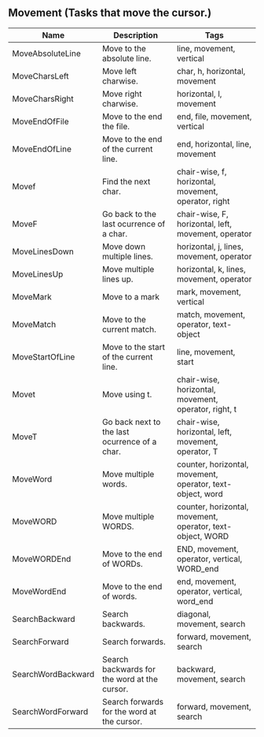 ## Movement (Tasks that move the cursor.)
| Name | Description | Tags
| --- | -------- | -------- |
|MoveAbsoluteLine | Move to the absolute line. | line, movement, vertical |
|MoveCharsLeft | Move left charwise. | char, h, horizontal, movement |
|MoveCharsRight | Move right charwise. | horizontal, l, movement |
|MoveEndOfFile | Move to the end the file. | end, file, movement, vertical |
|MoveEndOfLine | Move to the end of the current line. | end, horizontal, line, movement |
|Movef | Find the next char. | chair-wise, f, horizontal, movement, operator, right |
|MoveF | Go back to the last ocurrence of a char. | chair-wise, F, horizontal, left, movement, operator |
|MoveLinesDown | Move down multiple lines. | horizontal, j, lines, movement, operator |
|MoveLinesUp | Move multiple lines up. | horizontal, k, lines, movement, operator |
|MoveMark | Move to a mark | mark, movement, vertical |
|MoveMatch | Move to the current match. | match, movement, operator, text-object |
|MoveStartOfLine | Move to the start of the current line. | line, movement, start |
|Movet | Move using t. | chair-wise, horizontal, movement, operator, right, t |
|MoveT | Go back next to the last ocurrence of a char. | chair-wise, horizontal, left, movement, operator, T |
|MoveWord | Move multiple words. | counter, horizontal, movement, operator, text-object, word |
|MoveWORD | Move multiple WORDS. | counter, horizontal, movement, operator, text-object, WORD |
|MoveWORDEnd | Move to the end of WORDs. | END, movement, operator, vertical, WORD_end |
|MoveWordEnd | Move to the end of words. | end, movement, operator, vertical, word_end |
|SearchBackward | Search backwards. | diagonal, movement, search |
|SearchForward | Search forwards. | forward, movement, search |
|SearchWordBackward | Search backwards for the word at the cursor. | backward, movement, search |
|SearchWordForward | Search forwards for the word at the cursor. | forward, movement, search |